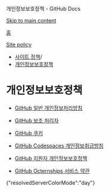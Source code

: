 개인정보보호정책 - GitHub Docs

[Skip to main content](#main-content)

[홈](/ko)

[Site policy](/ko/site-policy)

* [사이트 정책](/ko/site-policy)/
* [개인정보보호정책](/ko/site-policy/privacy-policies)

개인정보보호정책
==========

* [GitHub 일반 개인정보처리방침](/ko/site-policy/privacy-policies/github-general-privacy-statement)

* [GitHub 보조 처리자](/ko/site-policy/privacy-policies/github-subprocessors)

* [GitHub 쿠키](/ko/site-policy/privacy-policies/github-cookies)

* [GitHub Codespaces 개인정보취급방침](/ko/site-policy/privacy-policies/github-codespaces-privacy-statement)

* [GitHub 지원자 개인정보보호정책](/ko/site-policy/privacy-policies/github-candidate-privacy-policy)

* [GitHub Octernships 서비스 약관](/ko/site-policy/privacy-policies/github-octernships-terms-of-service)

{"resolvedServerColorMode":"day"}

